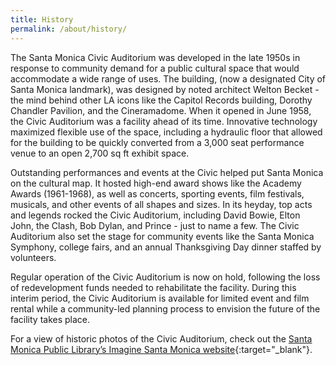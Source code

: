 ```yaml
---
title: History
permalink: /about/history/
---
```


The Santa Monica Civic Auditorium was developed in the late 1950s in response to community demand for a public cultural space that would accommodate a wide range of uses. The building, (now a designated City of Santa Monica landmark), was designed by noted architect Welton Becket - the mind behind other LA icons like the Capitol Records building, Dorothy Chandler Pavilion, and the Cineramadome. When it opened in June 1958, the Civic Auditorium was a facility ahead of its time. Innovative technology maximized flexible use of the space, including a hydraulic floor that allowed for the building to be quickly converted from a 3,000 seat performance venue to an open 2,700 sq ft exhibit space.

Outstanding performances and events at the Civic helped put Santa Monica on the cultural map. It hosted high-end award shows like the Academy Awards (1961-1968), as well as concerts, sporting events, film festivals, musicals, and other events of all shapes and sizes. In its heyday, top acts and legends rocked the Civic Auditorium, including David Bowie, Elton John, the Clash, Bob Dylan, and Prince - just to name a few. The Civic Auditorium also set the stage for community events like the Santa Monica Symphony, college fairs, and an annual Thanksgiving Day dinner staffed by volunteers.

Regular operation of the Civic Auditorium is now on hold, following the loss of redevelopment funds needed to rehabilitate the facility. During this interim period, the Civic Auditorium is available for limited event and film rental while a community-led planning process to envision the future of the facility takes place.

For a view of historic photos of the Civic Auditorium, check out the [Santa Monica Public Library’s Imagine Santa Monica website](http://digital.smpl.org/cdm/search/collection/smarchive/searchterm/Civic%20Auditorium/field/all/mode/exact/conn/and/order/date){:target="_blank"}.